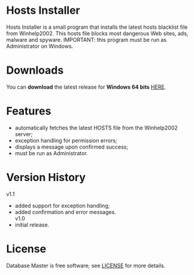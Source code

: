 # Hosts Installer
Hosts Installer is a small program that installs the latest hosts blacklist file from Winhelp2002. This hosts file blocks most dangerous Web sites, ads, malware and spyware.
IMPORTANT: this program must be run as Administrator on Windows.

# Downloads
You can <b>download</b> the latest release for <b>Windows 64 bits</b> [HERE](https://github.com/DexterLagan/hosts-installer/releases).

# Features
- automatically fetches the latest HOSTS file from the Winhelp2002 server;
- exception handling for permission errors;
- displays a message upon confirmed success;
- must be run as Administrator.

# Version History
v1.1
- added support for exception handling;
- added confirmation and error messages.<br>
v1.0
- initial release.

# License
Database Master is free software; see [LICENSE](https://github.com/DexterLagan/hosts-installer/blob/main/LICENSE) for more details.
